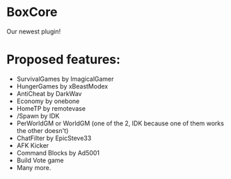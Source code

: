 # BoxCore
Our newest plugin!

# Proposed features:
- SurvivalGames by ImagicalGamer
- HungerGames by xBeastModex
- AntiCheat by DarkWav
- Economy by onebone
- HomeTP by remotevase
- /Spawn by IDK
- PerWorldGM or WorldGM (one of the 2, IDK because one of them works the other doesn't)
- ChatFilter by EpicSteve33
- AFK Kicker
- Command Blocks by Ad5001
- Build Vote game
- Many more.
